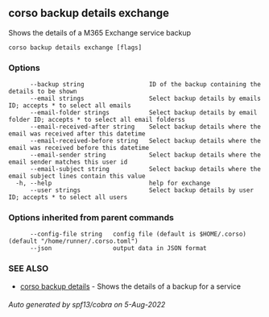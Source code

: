 ## corso backup details exchange

Shows the details of a M365 Exchange service backup

```
corso backup details exchange [flags]
```

### Options

```
      --backup string                  ID of the backup containing the details to be shown
      --email strings                  Select backup details by emails ID; accepts * to select all emails
      --email-folder strings           Select backup details by email folder ID; accepts * to select all email folderss
      --email-received-after string    Select backup details where the email was received after this datetime
      --email-received-before string   Select backup details where the email was received before this datetime
      --email-sender string            Select backup details where the email sender matches this user id
      --email-subject string           Select backup details where the email subject lines contain this value
  -h, --help                           help for exchange
      --user strings                   Select backup details by user ID; accepts * to select all users
```

### Options inherited from parent commands

```
      --config-file string   config file (default is $HOME/.corso) (default "/home/runner/.corso.toml")
      --json                 output data in JSON format
```

### SEE ALSO

* [corso backup details](corso_backup_details.md)	 - Shows the details of a backup for a service

###### Auto generated by spf13/cobra on 5-Aug-2022
